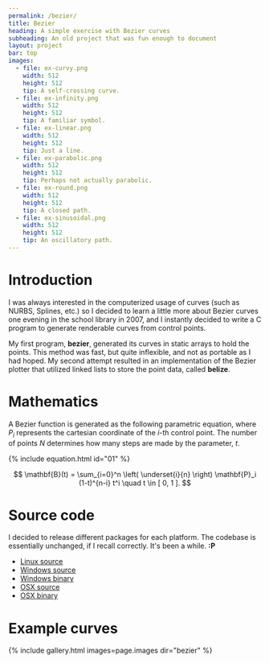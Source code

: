 ```yaml
---
permalink: /bezier/
title: Bezier
heading: A simple exercise with Bezier curves
subheading: An old project that was fun enough to document
layout: project
bar: top
images:
  - file: ex-curvy.png
    width: 512
    height: 512
    tip: A self-crossing curve.
  - file: ex-infinity.png
    width: 512
    height: 512
    tip: A familiar symbol.
  - file: ex-linear.png
    width: 512
    height: 512
    tip: Just a line.
  - file: ex-parabolic.png
    width: 512
    height: 512
    tip: Perhaps not actually parabolic.
  - file: ex-round.png
    width: 512
    height: 512
    tip: A closed path.
  - file: ex-sinusoidal.png
    width: 512
    height: 512
    tip: An oscillatory path.
---
```


# Introduction

I was always interested in the computerized usage of curves (such as NURBS,
Splines, etc.) so I decided to learn a little more about Bezier curves one
evening in the school library in 2007, and I instantly decided to write a C
program to generate renderable curves from control points.

My first program, **bezier**, generated its curves in static arrays to
hold the points. This method was fast, but quite inflexible, and not as
portable as I had hoped. My second attempt resulted in an implementation
of the Bezier plotter that utilized linked lists to store the point data,
called **belize**.

# Mathematics

A Bezier function is generated as the following parametric equation, where
$P_i$ represents the cartesian coordinate of the
$i$-th control point. The number of points $N$ determines how
many steps are made by the parameter, $t$.

{% include equation.html id="01" %}

$$
\mathbf{B}(t) = \sum_{i=0}^n \left( \underset{i}{n} \right)
 \mathbf{P}_i (1-t)^{n-i} t^i
 \quad t \in [ 0, 1 ].
$$

# Source code

I decided to release different packages for each platform. The codebase is
essentially unchanged, if I recall correctly. It's been a while. **:P**

 * [Linux source]({{site.db}}bezier/belize-20070711.tbz2)
 * [Windows source]({{site.db}}bezier/belize32-src-20070714.zip)
 * [Windows binary]({{site.db}}bezier/belize32-bin-20070714.zip)
 * [OSX source]({{site.db}}bezier/belizeOSX-src-20070810.tbz2)
 * [OSX binary]({{site.db}}bezier/belizeOSX-bin-20070810.tbz2)

# Example curves

{% include gallery.html images=page.images dir="bezier" %}

